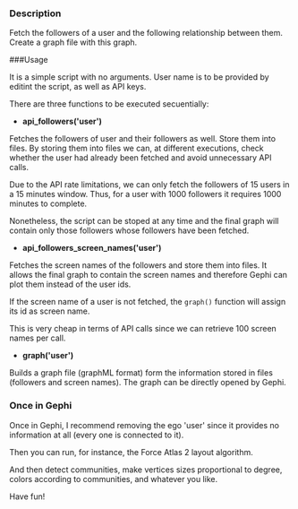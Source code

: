 ### Description
Fetch the followers of a user and the following relationship between them. Create a graph file with this graph.

###Usage

It is a simple script with no arguments. User name is to be provided by editint the script, as well as API keys.

There are three functions to be executed secuentially:

*  **api_followers('user')**

Fetches the followers of user and their followers as well. Store them into files. By storing them into files we can, at different executions, check whether the user had already been fetched and avoid unnecessary API calls. 

Due to the API rate limitations, we can only fetch the followers of 15 users in a 15 minutes window. Thus, for a user with 1000 followers it requires 1000 minutes to complete.

Nonetheless, the script can be stoped at any time and the final graph will contain only those followers whose followers have been fetched.

* **api_followers_screen_names('user')**

Fetches the screen names of the followers and store them into files. It allows the final graph to contain the screen names and therefore Gephi can plot them instead of the user ids. 

If the screen name of a user is not fetched, the `graph()` function will assign its id as screen name. 

This is very cheap in terms of API calls since we can retrieve 100 screen names per call.

*  **graph('user')**

Builds a graph file (graphML format) form the information stored in files (followers and screen names). The graph can be directly opened by Gephi.


### Once in Gephi

Once in Gephi, I recommend removing the ego 'user' since it provides no information at all (every one is connected to it).

Then you can run, for instance, the Force Atlas 2 layout algorithm. 

And then detect communities, make vertices sizes proportional to degree,  colors according to communities, and whatever you like.

Have fun!
